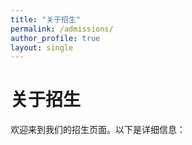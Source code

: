 ```yaml
---
title: "关于招生"
permalink: /admissions/
author_profile: true
layout: single
---
```


# 关于招生

欢迎来到我们的招生页面。以下是详细信息：

